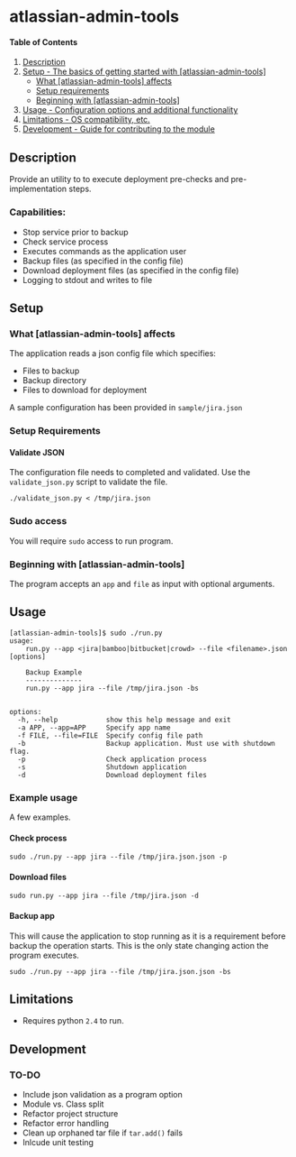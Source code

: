 # atlassian-admin-tools

#### Table of Contents

1. [Description](#description)
2. [Setup - The basics of getting started with [atlassian-admin-tools]](#setup)
    * [What [atlassian-admin-tools] affects](#what-atlassian-admin-tools-affects)
    * [Setup requirements](#setup-requirements)
    * [Beginning with [atlassian-admin-tools]](#beginning-with-atlassian-admin-tools)
3. [Usage - Configuration options and additional functionality](#usage)
4. [Limitations - OS compatibility, etc.](#limitations)
5. [Development - Guide for contributing to the module](#development)


## Description

Provide an utility to to execute deployment pre-checks and pre-implementation steps.      

### Capabilities:

- Stop service prior to backup
- Check service process
- Executes commands as the application user
- Backup files (as specified in the config file)
- Download deployment files (as specified in the config file)
- Logging to stdout and writes to file

## Setup

### What [atlassian-admin-tools] affects 

The application reads a json config file which specifies:

- Files to backup
- Backup directory
- Files to download for deployment

A sample configuration has been provided in `sample/jira.json`


### Setup Requirements 

#### Validate JSON

The configuration file needs to completed and validated. Use the `validate_json.py` script to validate the file.

`./validate_json.py < /tmp/jira.json`

### Sudo access

You will require `sudo` access to run program.


### Beginning with [atlassian-admin-tools]	

The program accepts an `app` and `file` as input with optional arguments.

## Usage


```
[atlassian-admin-tools]$ sudo ./run.py 
usage: 
	run.py --app <jira|bamboo|bitbucket|crowd> --file <filename>.json [options] 

	Backup Example
	--------------
	run.py --app jira --file /tmp/jira.json -bs
	

options:
  -h, --help            show this help message and exit
  -a APP, --app=APP     Specify app name
  -f FILE, --file=FILE  Specify config file path
  -b                    Backup application. Must use with shutdown flag.
  -p                    Check application process
  -s                    Shutdown application
  -d                    Download deployment files

```


### Example usage

A few examples.

#### Check process

`sudo ./run.py --app jira --file /tmp/jira.json.json -p`

#### Download files

`sudo run.py --app jira --file /tmp/jira.json -d`

#### Backup app

This will cause the application to stop running as it is a requirement before backup the operation starts. This is the only state changing action the program executes.

`sudo ./run.py --app jira --file /tmp/jira.json.json -bs`


## Limitations

- Requires python `2.4` to run.


## Development

### TO-DO

- Include json validation as a program option
- Module vs. Class split
- Refactor project structure
- Refactor error handling
- Clean up orphaned tar file if `tar.add()` fails
- Inlcude unit testing



